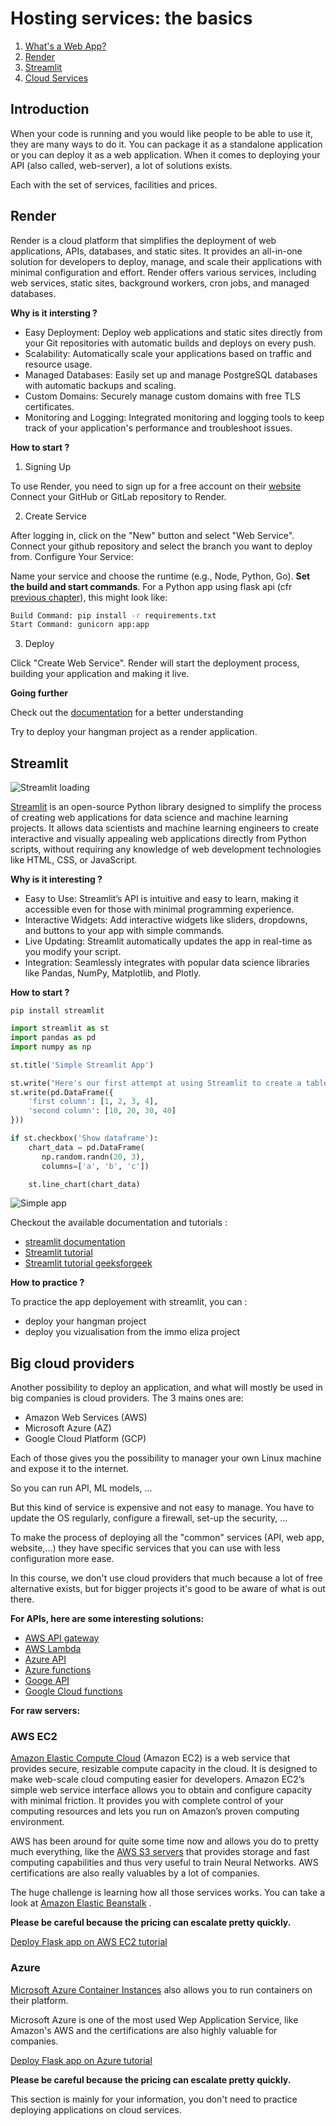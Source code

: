 # Hosting services: the basics

1. [What's a Web App?](#introduction)
2. [Render](#render)
3. [Streamlit](#streamlit)
4. [Cloud Services](#big-cloud-providers)

## Introduction

When your code is running and you would like people to be able to use it, they are many ways to do it. You can package it as a standalone application or you can deploy it as a web application.
When it comes to deploying your API (also called, web-server), a lot of solutions exists.

Each with the set of services, facilities and prices.


## Render

Render is a cloud platform that simplifies the deployment of web applications, APIs, databases, and static sites. It provides an all-in-one solution for developers to deploy, manage, and scale their applications with minimal configuration and effort. Render offers various services, including web services, static sites, background workers, cron jobs, and managed databases.

**Why is it intersting ?**

- Easy Deployment: Deploy web applications and static sites directly from your Git repositories with automatic builds and deploys on every push.
- Scalability: Automatically scale your applications based on traffic and resource usage.
- Managed Databases: Easily set up and manage PostgreSQL databases with automatic backups and scaling.
- Custom Domains: Securely manage custom domains with free TLS certificates.
- Monitoring and Logging: Integrated monitoring and logging tools to keep track of your application's performance and troubleshoot issues.

**How to start ?**

1. Signing Up

To use Render, you need to sign up for a free account on their [website](https://render.com/)
Connect your GitHub or GitLab repository to Render.

2. Create Service

After logging in, click on the "New" button and select "Web Service".
Connect your github repository and select the branch you want to deploy from.
Configure Your Service:

Name your service and choose the runtime (e.g., Node, Python, Go).
**Set the build and start commands**. For a Python app using flask api (cfr [previous chapter](../FastAPI/01-fastapi-introduction.md)), this might look like:

```bash
Build Command: pip install -r requirements.txt
Start Command: gunicorn app:app
```
3. Deploy

Click "Create Web Service". Render will start the deployment process, building your application and making it live.

**Going further** 

Check out the [documentation](https://docs.render.com/deploy-fastapi) for a better understanding

Try to deploy your hangman project as a render application.


## Streamlit
![Streamlit loading](assets/streamlit.gif)

[Streamlit](https://streamlit.io/) is an open-source Python library designed to simplify the process of creating web applications for data science and machine learning projects. It allows data scientists and machine learning engineers to create interactive and visually appealing web applications directly from Python scripts, without requiring any knowledge of web development technologies like HTML, CSS, or JavaScript.

**Why is it interesting ?**

- Easy to Use: Streamlit’s API is intuitive and easy to learn, making it accessible even for those with minimal programming experience.
- Interactive Widgets: Add interactive widgets like sliders, dropdowns, and buttons to your app with simple commands.
- Live Updating: Streamlit automatically updates the app in real-time as you modify your script.
- Integration: Seamlessly integrates with popular data science libraries like Pandas, NumPy, Matplotlib, and Plotly.

**How to start ?**

`pip install streamlit` 

```python
import streamlit as st
import pandas as pd
import numpy as np

st.title('Simple Streamlit App')

st.write("Here's our first attempt at using Streamlit to create a table:")
st.write(pd.DataFrame({
    'first column': [1, 2, 3, 4],
    'second column': [10, 20, 30, 40]
}))

if st.checkbox('Show dataframe'):
    chart_data = pd.DataFrame(
       np.random.randn(20, 3),
       columns=['a', 'b', 'c'])

    st.line_chart(chart_data)

```

![Simple app](assets/app.png)

Checkout the available documentation and tutorials : 

- [streamlit documentation ](https://docs.streamlit.io/)
- [Streamlit tutorial](https://docs.streamlit.io/develop/tutorials)
- [Streamlit tutorial geeksforgeek](https://www.geeksforgeeks.org/a-beginners-guide-to-streamlit/)


**How to practice ?**

To practice the app deployement with streamlit, you can : 
- deploy your hangman project
- deploy you vizualisation from the immo eliza project


## Big cloud providers

Another possibility to deploy an application, and what will mostly be used in big companies is cloud providers. The 3 mains ones are:
- Amazon Web Services (AWS)
- Microsoft Azure (AZ)
- Google Cloud Platform (GCP) 

Each of those gives you the possibility to manager your own Linux machine and expose it to the internet.

So you can run API, ML models, ...

But this kind of service is expensive and not easy to manage. You have to update the OS regularly, configure a firewall, set-up the security, ...

To make the process of deploying all the "common" services (API, web app, website,...) they have specific services that you can use with less configuration more ease.

In this course, we don't use cloud providers that much because a lot of free alternative exists, but for bigger projects it's good to be aware of what is out there.

**For APIs, here are some interesting solutions:**

- [AWS API gateway](https://docs.aws.amazon.com/apigateway/latest/developerguide/how-to-deploy-api.html)
- [AWS Lambda](https://aws.amazon.com/lambda/)
- [Azure API](https://azure.microsoft.com/en-gb/services/api-management/#overview)
- [Azure functions](https://docs.microsoft.com/en-us/azure/azure-functions/functions-overview)
- [Googe API](https://cloud.google.com/endpoints/docs/openapi/deploy-api-backend)
- [Google Cloud functions](https://developers.google.com/learn/topics/functions#:~:text=Google%20Cloud%20Functions%20is%20a,your%20cloud%20infrastructure%20and%20services.)

**For raw servers:**

### AWS EC2

[Amazon Elastic Compute Cloud](https://aws.amazon.com/ec2/) (Amazon EC2) is a web service that provides secure, resizable compute capacity in the cloud. It is designed to make web-scale cloud computing easier for developers. Amazon EC2’s simple web service interface allows you to obtain and configure capacity with minimal friction. It provides you with complete control of your computing resources and lets you run on Amazon’s proven computing environment.

AWS has been around for quite some time now and allows you do to pretty much everything, like the [AWS S3 servers](https://aws.amazon.com/s3/?nc1=h_ls) that provides storage and fast computing capabilities and thus very useful to train Neural Networks. AWS certifications are also really valuables by a lot of companies.

The huge challenge is learning how all those services works. You can take a look at [Amazon Elastic Beanstalk](https://aws.amazon.com/elasticbeanstalk/?nc1=h_ls) .

**Please be careful because the pricing can escalate pretty quickly.**

[Deploy Flask app on AWS EC2 tutorial](https://www.codementor.io/@dushyantbgs/deploying-a-flask-application-to-aws-gnva38cf0)

### Azure

[Microsoft Azure Container Instances](https://azure.microsoft.com/en-us/services/container-instances/) also allows you to run containers on their platform.

Microsoft Azure is one of the most used Wep Application Service, like Amazon's AWS and the certifications are also highly valuable for companies.

[Deploy Flask app on Azure tutorial](https://medium.com/@alexjsanchez/creating-and-deploying-a-flask-app-with-docker-on-azure-in-5-easy-9f7aa7a12145)

**Please be careful because the pricing can escalate pretty quickly.**

This section is mainly for your information, you don't need to practice deploying applications on cloud services.